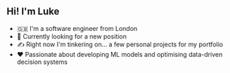 ## Hi! I'm Luke
- 🇬🇧 I'm a software engineer from London
- 👀 Currently looking for a new position
- ✍️ Right now I'm tinkering on... a few personal projects for my portfolio
- ❤️ Passionate about developing ML models and optimising data-driven decision systems
